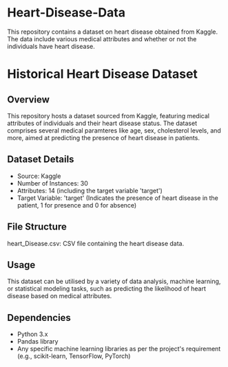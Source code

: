 # Heart-Disease-Data
This repository contains a dataset on heart disease obtained from Kaggle. The data include various medical attributes and whether or not the individuals have heart disease.
# Historical Heart Disease Dataset
## Overview
This repository hosts a dataset sourced from Kaggle, featuring medical attributes of individuals and their heart disease status. The dataset comprises several medical paramteres like age, sex, cholesterol levels, and more, aimed at predicting the presence of heart disease in patients.
## Dataset Details
- Source: Kaggle
- Number of Instances: 30
- Attributes: 14 (including the target variable 'target')
- Target Variable: 'target' (Indicates the presence of heart disease in the patient, 1 for presence and 0 for absence)
## File Structure
heart_Disease.csv: CSV file containing the heart disease data.
## Usage
This dataset can be utilised by a variety of data analysis, machine learning, or statistical modeling tasks, such as predicting the likelihood of heart disease based on medical attributes.
## Dependencies
- Python 3.x
- Pandas library
- Any specific machine learning libraries as per the project's requirement (e.g., scikit-learn, TensorFlow, PyTorch)




